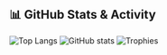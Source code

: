## 📊 GitHub Stats & Activity

![Top Langs](https://github-readme-stats.vercel.app/api/top-langs/?username=tandstik&layout=compact&theme=radical)
![GitHub stats](https://github-readme-stats.vercel.app/api?username=tandstik&show_icons=true&theme=radical)
![Trophies](https://github-profile-trophy.vercel.app/?username=tandstik&theme=radical)
 
